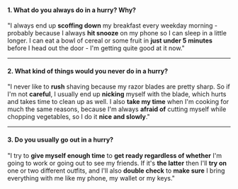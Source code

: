 #### 1. What do you always do in a hurry? Why?
"I always end up **scoffing down** my breakfast every weekday morning - probably because I always **hit snooze** on my phone so I can sleep in a little longer. I can eat a bowl of cereal or some fruit in **just under 5 minutes** before I head out the door - I'm getting quite good at it now."

---
#### 2. What kind of things would you never do in a hurry?
"I never like to **rush** shaving because my razor blades are pretty sharp. So if I'm not **careful**, I usually end up **nicking** myself with the blade, which hurts and takes time to clean up as well. I also **take my time** when I'm cooking for much the same reasons, because I'm always **afraid of** cutting myself while chopping vegetables, so I do it **nice and slowly**."

---
#### 3. Do you usually go out in a hurry?
"I try to **give myself enough time** to **get ready regardless of whether** I'm going to work or going out to see my friends. If it's **the latter** then I'll **try on** one or two different outfits, and I'll also **double check** to **make sure** I bring everything with me like my phone, my wallet or my keys."